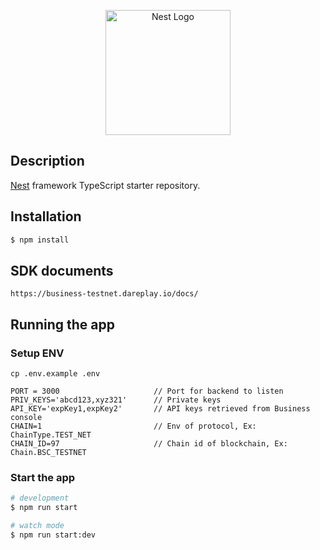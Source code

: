 <p align="center">
  <a href="http://nestjs.com/" target="blank"><img src="https://nestjs.com/img/logo-small.svg" width="200" alt="Nest Logo" /></a>
</p>

## Description

[Nest](https://github.com/nestjs/nest) framework TypeScript starter repository.

## Installation

```bash
$ npm install
```

## SDK documents

```
https://business-testnet.dareplay.io/docs/
```

## Running the app

### Setup ENV

```
cp .env.example .env
```

```
PORT = 3000                     // Port for backend to listen
PRIV_KEYS='abcd123,xyz321'      // Private keys
API_KEY='expKey1,expKey2'       // API keys retrieved from Business console
CHAIN=1                         // Env of protocol, Ex: ChainType.TEST_NET
CHAIN_ID=97                     // Chain id of blockchain, Ex: Chain.BSC_TESTNET
```

### Start the app

```bash
# development
$ npm run start

# watch mode
$ npm run start:dev
```
